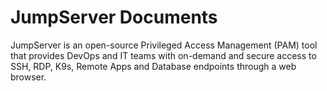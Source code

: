 # JumpServer Documents

JumpServer is an open-source Privileged Access Management (PAM) tool that provides DevOps and IT teams with on-demand and secure access to SSH, RDP, K9s, Remote Apps and Database endpoints through a web browser.
